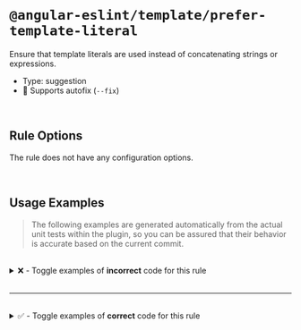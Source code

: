 <!--

  DO NOT EDIT.

  This markdown file was autogenerated using a mixture of the following files as the source of truth for its data:
  - ../../src/rules/prefer-template-literal.ts
  - ../../tests/rules/prefer-template-literal/cases.ts

  In order to update this file, it is therefore those files which need to be updated, as well as potentially the generator script:
  - ../../../../tools/scripts/generate-rule-docs.ts

-->

<br>

# `@angular-eslint/template/prefer-template-literal`

Ensure that template literals are used instead of concatenating strings or expressions.

- Type: suggestion
- 🔧 Supports autofix (`--fix`)

<br>

## Rule Options

The rule does not have any configuration options.

<br>

## Usage Examples

> The following examples are generated automatically from the actual unit tests within the plugin, so you can be assured that their behavior is accurate based on the current commit.

<br>

<details>
<summary>❌ - Toggle examples of <strong>incorrect</strong> code for this rule</summary>

<br>

#### Default Config

```json
{
  "rules": {
    "@angular-eslint/template/prefer-template-literal": [
      "error"
    ]
  }
}
```

<br>

#### ❌ Invalid Code

```html
{{ 'pre"fix-' + '-suf\'fix' }}
   ~~~~~~~~~~~~~~~~~~~~~~~~
```

<br>

---

<br>

#### Default Config

```json
{
  "rules": {
    "@angular-eslint/template/prefer-template-literal": [
      "error"
    ]
  }
}
```

<br>

#### ❌ Invalid Code

```html
{{ "pre'fix-" + "-suf\"fix" }}
   ~~~~~~~~~~~~~~~~~~~~~~~~
```

<br>

---

<br>

#### Default Config

```json
{
  "rules": {
    "@angular-eslint/template/prefer-template-literal": [
      "error"
    ]
  }
}
```

<br>

#### ❌ Invalid Code

```html
{{ `prefix-${value}-suffix` + `-prefix2-${value2}-suffix2` }}
   ~~~~~~~~~~~~~~~~~~~~~~~~~~~~~~~~~~~~~~~~~~~~~~~~~~~~~~~
```

<br>

---

<br>

#### Default Config

```json
{
  "rules": {
    "@angular-eslint/template/prefer-template-literal": [
      "error"
    ]
  }
}
```

<br>

#### ❌ Invalid Code

```html
{{ 'pre"fix-' + "-suf'fix" }}
   ~~~~~~~~~~~~~~~~~~~~~~~
```

<br>

---

<br>

#### Default Config

```json
{
  "rules": {
    "@angular-eslint/template/prefer-template-literal": [
      "error"
    ]
  }
}
```

<br>

#### ❌ Invalid Code

```html
{{ 'pre`fix-' + `'pre\`fix"-${value}-"suf\`fix'` }}
   ~~~~~~~~~~~~~~~~~~~~~~~~~~~~~~~~~~~~~~~~~~~~~
```

<br>

---

<br>

#### Default Config

```json
{
  "rules": {
    "@angular-eslint/template/prefer-template-literal": [
      "error"
    ]
  }
}
```

<br>

#### ❌ Invalid Code

```html
{{ "pre'fix-" + '-suf"fix' }}
   ~~~~~~~~~~~~~~~~~~~~~~~
```

<br>

---

<br>

#### Default Config

```json
{
  "rules": {
    "@angular-eslint/template/prefer-template-literal": [
      "error"
    ]
  }
}
```

<br>

#### ❌ Invalid Code

```html
{{ "pre`fix-" + `'pre\`fix"-${value}-"suf\`fix'` }}
   ~~~~~~~~~~~~~~~~~~~~~~~~~~~~~~~~~~~~~~~~~~~~~
```

<br>

---

<br>

#### Default Config

```json
{
  "rules": {
    "@angular-eslint/template/prefer-template-literal": [
      "error"
    ]
  }
}
```

<br>

#### ❌ Invalid Code

```html
<my-component [class]="'prefix-' + myClass | pipe"></my-component>
                       ~~~~~~~~~~~~~~~~~~~
```

<br>

---

<br>

#### Default Config

```json
{
  "rules": {
    "@angular-eslint/template/prefer-template-literal": [
      "error"
    ]
  }
}
```

<br>

#### ❌ Invalid Code

```html
@if (value() + "-suffix" | pipe) {}
     ~~~~~~~~~~~~~~~~~~~
```

<br>

---

<br>

#### Default Config

```json
{
  "rules": {
    "@angular-eslint/template/prefer-template-literal": [
      "error"
    ]
  }
}
```

<br>

#### ❌ Invalid Code

```html
@defer (when value() + '-suffix' | pipe) {}
             ~~~~~~~~~~~~~~~~~~~
```

<br>

---

<br>

#### Default Config

```json
{
  "rules": {
    "@angular-eslint/template/prefer-template-literal": [
      "error"
    ]
  }
}
```

<br>

#### ❌ Invalid Code

```html
@let letValue = value() + '-suffix';
                ~~~~~~~~~~~~~~~~~~~
```

<br>

---

<br>

#### Default Config

```json
{
  "rules": {
    "@angular-eslint/template/prefer-template-literal": [
      "error"
    ]
  }
}
```

<br>

#### ❌ Invalid Code

```html
{{ 'prefix-' + 42 }}
   ~~~~~~~~~~~~~~
```

<br>

---

<br>

#### Default Config

```json
{
  "rules": {
    "@angular-eslint/template/prefer-template-literal": [
      "error"
    ]
  }
}
```

<br>

#### ❌ Invalid Code

```html
{{ 'prefix-' + null }}
   ~~~~~~~~~~~~~~~~
```

<br>

---

<br>

#### Default Config

```json
{
  "rules": {
    "@angular-eslint/template/prefer-template-literal": [
      "error"
    ]
  }
}
```

<br>

#### ❌ Invalid Code

```html
{{ 'prefix-' + undefined }}
   ~~~~~~~~~~~~~~~~~~~~~
```

<br>

---

<br>

#### Default Config

```json
{
  "rules": {
    "@angular-eslint/template/prefer-template-literal": [
      "error"
    ]
  }
}
```

<br>

#### ❌ Invalid Code

```html
{{ 'prefix-' + true }}
   ~~~~~~~~~~~~~~~~
```

<br>

---

<br>

#### Default Config

```json
{
  "rules": {
    "@angular-eslint/template/prefer-template-literal": [
      "error"
    ]
  }
}
```

<br>

#### ❌ Invalid Code

```html
{{ 'prefix-' + value }}
   ~~~~~~~~~~~~~~~~~
```

<br>

---

<br>

#### Default Config

```json
{
  "rules": {
    "@angular-eslint/template/prefer-template-literal": [
      "error"
    ]
  }
}
```

<br>

#### ❌ Invalid Code

```html
{{ 'prefix-' + value() }}
   ~~~~~~~~~~~~~~~~~~~
```

<br>

---

<br>

#### Default Config

```json
{
  "rules": {
    "@angular-eslint/template/prefer-template-literal": [
      "error"
    ]
  }
}
```

<br>

#### ❌ Invalid Code

```html
{{ 'prefix-' + [42] }}
   ~~~~~~~~~~~~~~~~
```

<br>

---

<br>

#### Default Config

```json
{
  "rules": {
    "@angular-eslint/template/prefer-template-literal": [
      "error"
    ]
  }
}
```

<br>

#### ❌ Invalid Code

```html
{{ 'prefix-' + (condition ? 'true' : 'false') }}
   ~~~~~~~~~~~~~~~~~~~~~~~~~~~~~~~~~~~~~~~~~~
```

<br>

---

<br>

#### Default Config

```json
{
  "rules": {
    "@angular-eslint/template/prefer-template-literal": [
      "error"
    ]
  }
}
```

<br>

#### ❌ Invalid Code

```html
{{ 'prefix-' + ('value' | pipe) }}
   ~~~~~~~~~~~~~~~~~~~~~~~~~~~~
```

<br>

---

<br>

#### Default Config

```json
{
  "rules": {
    "@angular-eslint/template/prefer-template-literal": [
      "error"
    ]
  }
}
```

<br>

#### ❌ Invalid Code

```html
{{ "prefix-" + 42 }}
   ~~~~~~~~~~~~~~
```

<br>

---

<br>

#### Default Config

```json
{
  "rules": {
    "@angular-eslint/template/prefer-template-literal": [
      "error"
    ]
  }
}
```

<br>

#### ❌ Invalid Code

```html
{{ "prefix-" + null }}
   ~~~~~~~~~~~~~~~~
```

<br>

---

<br>

#### Default Config

```json
{
  "rules": {
    "@angular-eslint/template/prefer-template-literal": [
      "error"
    ]
  }
}
```

<br>

#### ❌ Invalid Code

```html
{{ "prefix-" + undefined }}
   ~~~~~~~~~~~~~~~~~~~~~
```

<br>

---

<br>

#### Default Config

```json
{
  "rules": {
    "@angular-eslint/template/prefer-template-literal": [
      "error"
    ]
  }
}
```

<br>

#### ❌ Invalid Code

```html
{{ "prefix-" + true }}
   ~~~~~~~~~~~~~~~~
```

<br>

---

<br>

#### Default Config

```json
{
  "rules": {
    "@angular-eslint/template/prefer-template-literal": [
      "error"
    ]
  }
}
```

<br>

#### ❌ Invalid Code

```html
{{ "prefix-" + value }}
   ~~~~~~~~~~~~~~~~~
```

<br>

---

<br>

#### Default Config

```json
{
  "rules": {
    "@angular-eslint/template/prefer-template-literal": [
      "error"
    ]
  }
}
```

<br>

#### ❌ Invalid Code

```html
{{ "prefix-" + value() }}
   ~~~~~~~~~~~~~~~~~~~
```

<br>

---

<br>

#### Default Config

```json
{
  "rules": {
    "@angular-eslint/template/prefer-template-literal": [
      "error"
    ]
  }
}
```

<br>

#### ❌ Invalid Code

```html
{{ "prefix-" + [42] }}
   ~~~~~~~~~~~~~~~~
```

<br>

---

<br>

#### Default Config

```json
{
  "rules": {
    "@angular-eslint/template/prefer-template-literal": [
      "error"
    ]
  }
}
```

<br>

#### ❌ Invalid Code

```html
{{ 'prefix-' + (condition ? 'true' : 'false') }}
   ~~~~~~~~~~~~~~~~~~~~~~~~~~~~~~~~~~~~~~~~~~
```

<br>

---

<br>

#### Default Config

```json
{
  "rules": {
    "@angular-eslint/template/prefer-template-literal": [
      "error"
    ]
  }
}
```

<br>

#### ❌ Invalid Code

```html
{{ 'prefix-' + ('value' | pipe) }}
   ~~~~~~~~~~~~~~~~~~~~~~~~~~~~
```

<br>

---

<br>

#### Default Config

```json
{
  "rules": {
    "@angular-eslint/template/prefer-template-literal": [
      "error"
    ]
  }
}
```

<br>

#### ❌ Invalid Code

```html
{{ `prefix-${value}-suffix` + 42 }}
   ~~~~~~~~~~~~~~~~~~~~~~~~~~~~~
```

<br>

---

<br>

#### Default Config

```json
{
  "rules": {
    "@angular-eslint/template/prefer-template-literal": [
      "error"
    ]
  }
}
```

<br>

#### ❌ Invalid Code

```html
{{ `prefix-${value}-suffix` + null }}
   ~~~~~~~~~~~~~~~~~~~~~~~~~~~~~~~
```

<br>

---

<br>

#### Default Config

```json
{
  "rules": {
    "@angular-eslint/template/prefer-template-literal": [
      "error"
    ]
  }
}
```

<br>

#### ❌ Invalid Code

```html
{{ `prefix-${value}-suffix` + undefined }}
   ~~~~~~~~~~~~~~~~~~~~~~~~~~~~~~~~~~~~
```

<br>

---

<br>

#### Default Config

```json
{
  "rules": {
    "@angular-eslint/template/prefer-template-literal": [
      "error"
    ]
  }
}
```

<br>

#### ❌ Invalid Code

```html
{{ `prefix-${value}-suffix` + false }}
   ~~~~~~~~~~~~~~~~~~~~~~~~~~~~~~~~
```

<br>

---

<br>

#### Default Config

```json
{
  "rules": {
    "@angular-eslint/template/prefer-template-literal": [
      "error"
    ]
  }
}
```

<br>

#### ❌ Invalid Code

```html
{{ `prefix-${value}-suffix` + value2 }}
   ~~~~~~~~~~~~~~~~~~~~~~~~~~~~~~~~~
```

<br>

---

<br>

#### Default Config

```json
{
  "rules": {
    "@angular-eslint/template/prefer-template-literal": [
      "error"
    ]
  }
}
```

<br>

#### ❌ Invalid Code

```html
{{ `prefix-${value}-suffix` + value2() }}
   ~~~~~~~~~~~~~~~~~~~~~~~~~~~~~~~~~~~
```

<br>

---

<br>

#### Default Config

```json
{
  "rules": {
    "@angular-eslint/template/prefer-template-literal": [
      "error"
    ]
  }
}
```

<br>

#### ❌ Invalid Code

```html
{{ `prefix-${value}-suffix` + [42] }}
   ~~~~~~~~~~~~~~~~~~~~~~~~~~~~~~~
```

<br>

---

<br>

#### Default Config

```json
{
  "rules": {
    "@angular-eslint/template/prefer-template-literal": [
      "error"
    ]
  }
}
```

<br>

#### ❌ Invalid Code

```html
{{ `prefix-${value}-suffix` + (condition ? 'true' : 'false') }}
   ~~~~~~~~~~~~~~~~~~~~~~~~~~~~~~~~~~~~~~~~~~~~~~~~~~~~~~~~~
```

<br>

---

<br>

#### Default Config

```json
{
  "rules": {
    "@angular-eslint/template/prefer-template-literal": [
      "error"
    ]
  }
}
```

<br>

#### ❌ Invalid Code

```html
{{ `prefix-${value}-suffix` + ('value' | pipe) }}
   ~~~~~~~~~~~~~~~~~~~~~~~~~~~~~~~~~~~~~~~~~~~
```

<br>

---

<br>

#### Default Config

```json
{
  "rules": {
    "@angular-eslint/template/prefer-template-literal": [
      "error"
    ]
  }
}
```

<br>

#### ❌ Invalid Code

```html
{{ 42 + '-suffix' }}
   ~~~~~~~~~~~~~~
```

<br>

---

<br>

#### Default Config

```json
{
  "rules": {
    "@angular-eslint/template/prefer-template-literal": [
      "error"
    ]
  }
}
```

<br>

#### ❌ Invalid Code

```html
{{ null + '-suffix' }}
   ~~~~~~~~~~~~~~~~
```

<br>

---

<br>

#### Default Config

```json
{
  "rules": {
    "@angular-eslint/template/prefer-template-literal": [
      "error"
    ]
  }
}
```

<br>

#### ❌ Invalid Code

```html
{{ undefined + '-suffix' }}
   ~~~~~~~~~~~~~~~~~~~~~
```

<br>

---

<br>

#### Default Config

```json
{
  "rules": {
    "@angular-eslint/template/prefer-template-literal": [
      "error"
    ]
  }
}
```

<br>

#### ❌ Invalid Code

```html
{{ true + '-suffix' }}
   ~~~~~~~~~~~~~~~~
```

<br>

---

<br>

#### Default Config

```json
{
  "rules": {
    "@angular-eslint/template/prefer-template-literal": [
      "error"
    ]
  }
}
```

<br>

#### ❌ Invalid Code

```html
{{ value + '-suffix' }}
   ~~~~~~~~~~~~~~~~~
```

<br>

---

<br>

#### Default Config

```json
{
  "rules": {
    "@angular-eslint/template/prefer-template-literal": [
      "error"
    ]
  }
}
```

<br>

#### ❌ Invalid Code

```html
{{ value() + '-suffix' }}
   ~~~~~~~~~~~~~~~~~~~
```

<br>

---

<br>

#### Default Config

```json
{
  "rules": {
    "@angular-eslint/template/prefer-template-literal": [
      "error"
    ]
  }
}
```

<br>

#### ❌ Invalid Code

```html
{{ [42] + '-suffix' }}
   ~~~~~~~~~~~~~~~~
```

<br>

---

<br>

#### Default Config

```json
{
  "rules": {
    "@angular-eslint/template/prefer-template-literal": [
      "error"
    ]
  }
}
```

<br>

#### ❌ Invalid Code

```html
{{ `'pre\`fix"-${value}-"suf\`fix'` + '-suf`fix' }}
   ~~~~~~~~~~~~~~~~~~~~~~~~~~~~~~~~~~~~~~~~~~~~~
```

<br>

---

<br>

#### Default Config

```json
{
  "rules": {
    "@angular-eslint/template/prefer-template-literal": [
      "error"
    ]
  }
}
```

<br>

#### ❌ Invalid Code

```html
{{ (condition ? 'true' : 'false') + '-suffix' }}
   ~~~~~~~~~~~~~~~~~~~~~~~~~~~~~~~~~~~~~~~~~~
```

<br>

---

<br>

#### Default Config

```json
{
  "rules": {
    "@angular-eslint/template/prefer-template-literal": [
      "error"
    ]
  }
}
```

<br>

#### ❌ Invalid Code

```html
{{ ('value' | pipe) + '-suffix' }}
   ~~~~~~~~~~~~~~~~~~~~~~~~~~~~
```

<br>

---

<br>

#### Default Config

```json
{
  "rules": {
    "@angular-eslint/template/prefer-template-literal": [
      "error"
    ]
  }
}
```

<br>

#### ❌ Invalid Code

```html
{{ 42 + "-suffix" }}
   ~~~~~~~~~~~~~~
```

<br>

---

<br>

#### Default Config

```json
{
  "rules": {
    "@angular-eslint/template/prefer-template-literal": [
      "error"
    ]
  }
}
```

<br>

#### ❌ Invalid Code

```html
{{ null + "-suffix" }}
   ~~~~~~~~~~~~~~~~
```

<br>

---

<br>

#### Default Config

```json
{
  "rules": {
    "@angular-eslint/template/prefer-template-literal": [
      "error"
    ]
  }
}
```

<br>

#### ❌ Invalid Code

```html
{{ undefined + "-suffix" }}
   ~~~~~~~~~~~~~~~~~~~~~
```

<br>

---

<br>

#### Default Config

```json
{
  "rules": {
    "@angular-eslint/template/prefer-template-literal": [
      "error"
    ]
  }
}
```

<br>

#### ❌ Invalid Code

```html
{{ true + "-suffix" }}
   ~~~~~~~~~~~~~~~~
```

<br>

---

<br>

#### Default Config

```json
{
  "rules": {
    "@angular-eslint/template/prefer-template-literal": [
      "error"
    ]
  }
}
```

<br>

#### ❌ Invalid Code

```html
{{ value + "-suffix" }}
   ~~~~~~~~~~~~~~~~~
```

<br>

---

<br>

#### Default Config

```json
{
  "rules": {
    "@angular-eslint/template/prefer-template-literal": [
      "error"
    ]
  }
}
```

<br>

#### ❌ Invalid Code

```html
{{ value() + "-suffix" }}
   ~~~~~~~~~~~~~~~~~~~
```

<br>

---

<br>

#### Default Config

```json
{
  "rules": {
    "@angular-eslint/template/prefer-template-literal": [
      "error"
    ]
  }
}
```

<br>

#### ❌ Invalid Code

```html
{{ [42] + "-suffix" }}
   ~~~~~~~~~~~~~~~~
```

<br>

---

<br>

#### Default Config

```json
{
  "rules": {
    "@angular-eslint/template/prefer-template-literal": [
      "error"
    ]
  }
}
```

<br>

#### ❌ Invalid Code

```html
{{ `'pre\`fix"-${value}-"suf\`fix'` + "-suf`fix" }}
   ~~~~~~~~~~~~~~~~~~~~~~~~~~~~~~~~~~~~~~~~~~~~~
```

<br>

---

<br>

#### Default Config

```json
{
  "rules": {
    "@angular-eslint/template/prefer-template-literal": [
      "error"
    ]
  }
}
```

<br>

#### ❌ Invalid Code

```html
{{ (condition ? 'true' : 'false') + "-suffix" }}
   ~~~~~~~~~~~~~~~~~~~~~~~~~~~~~~~~~~~~~~~~~~
```

<br>

---

<br>

#### Default Config

```json
{
  "rules": {
    "@angular-eslint/template/prefer-template-literal": [
      "error"
    ]
  }
}
```

<br>

#### ❌ Invalid Code

```html
{{ ('value' | pipe) + "-suffix" }}
   ~~~~~~~~~~~~~~~~~~~~~~~~~~~~
```

<br>

---

<br>

#### Default Config

```json
{
  "rules": {
    "@angular-eslint/template/prefer-template-literal": [
      "error"
    ]
  }
}
```

<br>

#### ❌ Invalid Code

```html
{{ 42 + `prefix-${value}-suffix` }}
   ~~~~~~~~~~~~~~~~~~~~~~~~~~~~~
```

<br>

---

<br>

#### Default Config

```json
{
  "rules": {
    "@angular-eslint/template/prefer-template-literal": [
      "error"
    ]
  }
}
```

<br>

#### ❌ Invalid Code

```html
{{ null + `prefix-${value}-suffix` }}
   ~~~~~~~~~~~~~~~~~~~~~~~~~~~~~~~
```

<br>

---

<br>

#### Default Config

```json
{
  "rules": {
    "@angular-eslint/template/prefer-template-literal": [
      "error"
    ]
  }
}
```

<br>

#### ❌ Invalid Code

```html
{{ undefined + `prefix-${value}-suffix` }}
   ~~~~~~~~~~~~~~~~~~~~~~~~~~~~~~~~~~~~
```

<br>

---

<br>

#### Default Config

```json
{
  "rules": {
    "@angular-eslint/template/prefer-template-literal": [
      "error"
    ]
  }
}
```

<br>

#### ❌ Invalid Code

```html
{{ false + `prefix-${value}-suffix` }}
   ~~~~~~~~~~~~~~~~~~~~~~~~~~~~~~~~
```

<br>

---

<br>

#### Default Config

```json
{
  "rules": {
    "@angular-eslint/template/prefer-template-literal": [
      "error"
    ]
  }
}
```

<br>

#### ❌ Invalid Code

```html
{{ value2 + `prefix-${value}-suffix` }}
   ~~~~~~~~~~~~~~~~~~~~~~~~~~~~~~~~~
```

<br>

---

<br>

#### Default Config

```json
{
  "rules": {
    "@angular-eslint/template/prefer-template-literal": [
      "error"
    ]
  }
}
```

<br>

#### ❌ Invalid Code

```html
{{ value2() + `prefix-${value}-suffix` }}
   ~~~~~~~~~~~~~~~~~~~~~~~~~~~~~~~~~~~
```

<br>

---

<br>

#### Default Config

```json
{
  "rules": {
    "@angular-eslint/template/prefer-template-literal": [
      "error"
    ]
  }
}
```

<br>

#### ❌ Invalid Code

```html
{{ [42] + `prefix-${value}-suffix` }}
   ~~~~~~~~~~~~~~~~~~~~~~~~~~~~~~~
```

<br>

---

<br>

#### Default Config

```json
{
  "rules": {
    "@angular-eslint/template/prefer-template-literal": [
      "error"
    ]
  }
}
```

<br>

#### ❌ Invalid Code

```html
{{ (condition ? 'true' : 'false') + `prefix-${value}-suffix` }}
   ~~~~~~~~~~~~~~~~~~~~~~~~~~~~~~~~~~~~~~~~~~~~~~~~~~~~~~~~~
```

<br>

---

<br>

#### Default Config

```json
{
  "rules": {
    "@angular-eslint/template/prefer-template-literal": [
      "error"
    ]
  }
}
```

<br>

#### ❌ Invalid Code

```html
{{ ('value' | pipe) + `prefix-${value}-suffix` }}
   ~~~~~~~~~~~~~~~~~~~~~~~~~~~~~~~~~~~~~~~~~~~
```

<br>

---

<br>

#### Default Config

```json
{
  "rules": {
    "@angular-eslint/template/prefer-template-literal": [
      "error"
    ]
  }
}
```

<br>

#### ❌ Invalid Code

```html
<a [href]="'https://example.com/very-long-url-path-that-is-quite-long' + variable">Test</a>
           ~~~~~~~~~~~~~~~~~~~~~~~~~~~~~~~~~~~~~~~~~~~~~~~~~~~~~~~~~~~~~~~~~~~~~~
```

<br>

---

<br>

#### Default Config

```json
{
  "rules": {
    "@angular-eslint/template/prefer-template-literal": [
      "error"
    ]
  }
}
```

<br>

#### ❌ Invalid Code

```html
<a [href]="'xxxxxxxxxxxxxxxxxxxxxxxxxxxxxxxxxxxxxxxxxxxxxxxxxxxxxxxxxxxxxxxxxxxxxxxxxxxxxxxxxxxxxxxxxxxxxxxxxxxxxxxxxxxx' + example">Test</a>
           ~~~~~~~~~~~~~~~~~~~~~~~~~~~~~~~~~~~~~~~~~~~~~~~~~~~~~~~~~~~~~~~~~~~~~~~~~~~~~~~~~~~~~~~~~~~~~~~~~~~~~~~~~~~~~~~~~~~~~~~~
```

<br>

---

<br>

#### Default Config

```json
{
  "rules": {
    "@angular-eslint/template/prefer-template-literal": [
      "error"
    ]
  }
}
```

<br>

#### ❌ Invalid Code

```html
<div [ngStyle]="{ width: width + 'px' }"></div>
                         ~~~~~~~~~~~~
```

</details>

<br>

---

<br>

<details>
<summary>✅ - Toggle examples of <strong>correct</strong> code for this rule</summary>

<br>

#### Default Config

```json
{
  "rules": {
    "@angular-eslint/template/prefer-template-literal": [
      "error"
    ]
  }
}
```

<br>

#### ✅ Valid Code

```html
{{ `prefix-${value}-suffix` }}
```

<br>

---

<br>

#### Default Config

```json
{
  "rules": {
    "@angular-eslint/template/prefer-template-literal": [
      "error"
    ]
  }
}
```

<br>

#### ✅ Valid Code

```html
{{ 42 + 42 }}
```

<br>

---

<br>

#### Default Config

```json
{
  "rules": {
    "@angular-eslint/template/prefer-template-literal": [
      "error"
    ]
  }
}
```

<br>

#### ✅ Valid Code

```html
{{ value + value2 }}
```

<br>

---

<br>

#### Default Config

```json
{
  "rules": {
    "@angular-eslint/template/prefer-template-literal": [
      "error"
    ]
  }
}
```

<br>

#### ✅ Valid Code

```html
{{ value() + value2() }}
```

<br>

---

<br>

#### Default Config

```json
{
  "rules": {
    "@angular-eslint/template/prefer-template-literal": [
      "error"
    ]
  }
}
```

<br>

#### ✅ Valid Code

```html
{{ 'simple-quote' | pipe }}
```

<br>

---

<br>

#### Default Config

```json
{
  "rules": {
    "@angular-eslint/template/prefer-template-literal": [
      "error"
    ]
  }
}
```

<br>

#### ✅ Valid Code

```html
{{ "double-quote" }}"
```

<br>

---

<br>

#### Default Config

```json
{
  "rules": {
    "@angular-eslint/template/prefer-template-literal": [
      "error"
    ]
  }
}
```

<br>

#### ✅ Valid Code

```html
{{ `backquote` }}
```

<br>

---

<br>

#### Default Config

```json
{
  "rules": {
    "@angular-eslint/template/prefer-template-literal": [
      "error"
    ]
  }
}
```

<br>

#### ✅ Valid Code

```html
@if (`prefix-${value}-suffix`) {}
```

<br>

---

<br>

#### Default Config

```json
{
  "rules": {
    "@angular-eslint/template/prefer-template-literal": [
      "error"
    ]
  }
}
```

<br>

#### ✅ Valid Code

```html
@defer (when `prefix-${value}-suffix`) {}
```

<br>

---

<br>

#### Default Config

```json
{
  "rules": {
    "@angular-eslint/template/prefer-template-literal": [
      "error"
    ]
  }
}
```

<br>

#### ✅ Valid Code

```html
@let letValue = `prefix-${value}-suffix`
```

<br>

---

<br>

#### Default Config

```json
{
  "rules": {
    "@angular-eslint/template/prefer-template-literal": [
      "error"
    ]
  }
}
```

<br>

#### ✅ Valid Code

```html
<h1>{{ `prefix-${value}-suffix` }}</h1>
```

<br>

---

<br>

#### Default Config

```json
{
  "rules": {
    "@angular-eslint/template/prefer-template-literal": [
      "error"
    ]
  }
}
```

<br>

#### ✅ Valid Code

```html
<my-component class="prefix-{{value}}-suffix"></my-component>
```

<br>

---

<br>

#### Default Config

```json
{
  "rules": {
    "@angular-eslint/template/prefer-template-literal": [
      "error"
    ]
  }
}
```

<br>

#### ✅ Valid Code

```html
<my-component [class]="`prefix-${value}-suffix`"></my-component>
```

<br>

---

<br>

#### Default Config

```json
{
  "rules": {
    "@angular-eslint/template/prefer-template-literal": [
      "error"
    ]
  }
}
```

<br>

#### ✅ Valid Code

```html
<my-component *directive="`prefix-${value}-suffix` | pipe" />
```

</details>

<br>
